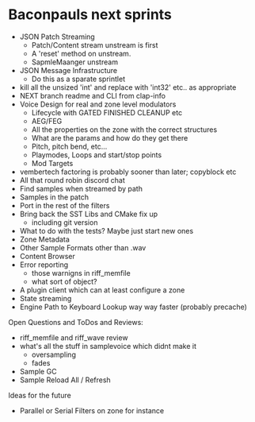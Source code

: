 # Baconpauls next sprints

- JSON Patch Streaming
   - Patch/Content stream unstream is first
   - A 'reset' method on unstream.
   - SapmleMaanger unstream
- JSON Message Infrastructure
   - Do this as a sparate sprintlet 
- kill all the unsized 'int' and replace with 'int32' etc.. as appropriate
- NEXT branch readme and CLI from clap-info
- Voice Design for real and zone level modulators
    - Lifecycle with GATED FINISHED CLEANUP etc
    - AEG/FEG
    - All the properties on the zone with the correct structures
    - What are the params and how do they get there
    - Pitch, pitch bend, etc...
    - Playmodes, Loops and start/stop points
    - Mod Targets
- vembertech factoring is probably sooner than later; copyblock etc
- All that round robin discord chat
- Find samples when streamed by path
- Samples in the patch
- Port in the rest of the filters
- Bring back the SST Libs and CMake fix up
  - including git version 
- What to do with the tests? Maybe just start new ones
- Zone Metadata
- Other Sample Formats other than .wav
- Content Browser
- Error reporting
   - those warnigns in riff_memfile
   - what sort of object?
- A plugin client which can at least configure a zone
- State streaming
- Engine Path to Keyboard Lookup way way faster (probably precache)

Open Questions and ToDos and Reviews:
- riff_memfile and riff_wave review
- what's all the stuff in samplevoice which didnt make it
   - oversampling
   - fades
- Sample GC
- Sample Reload All / Refresh

Ideas for the future
- Parallel or Serial Filters on zone for instance
